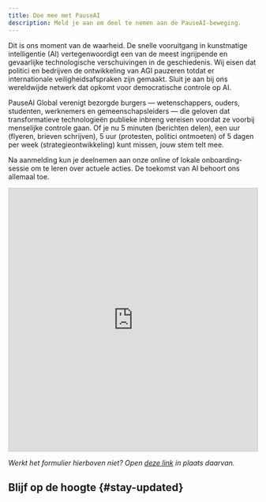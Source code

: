```yaml
---
title: Doe mee met PauseAI
description: Meld je aan om deel te nemen aan de PauseAI-beweging.
---
```

Dit is ons moment van de waarheid.
De snelle vooruitgang in kunstmatige intelligentie (AI) vertegenwoordigt een van de meest ingrijpende en gevaarlijke technologische verschuivingen in de geschiedenis.
Wij eisen dat politici en bedrijven de ontwikkeling van AGI pauzeren totdat er internationale veiligheidsafspraken zijn gemaakt.
Sluit je aan bij ons wereldwijde netwerk dat opkomt voor democratische controle op AI.

PauseAI Global verenigt bezorgde burgers — wetenschappers, ouders, studenten, werknemers en gemeenschapsleiders — die geloven dat transformatieve technologieën publieke inbreng vereisen voordat ze voorbij menselijke controle gaan.
Of je nu 5 minuten (berichten delen), een uur (flyeren, brieven schrijven), 5 uur (protesten, politici ontmoeten) of 5 dagen per week (strategieontwikkeling) kunt missen, jouw stem telt mee.

Na aanmelding kun je deelnemen aan onze online of lokale onboarding-sessie om te leren over actuele acties.
De toekomst van AI behoort ons allemaal toe.

<iframe class="airtable-embed" src="https://airtable.com/embed/appWPTGqZmUcs3NWu/pag7ztLh27Omj5s2n/form" frameborder="0" onmousewheel="" width="100%" height="533" style="background: transparent; border: 1px solid #ccc;"></iframe>

_Werkt het formulier hierboven niet? Open [deze link](https://airtable.com/embed/appWPTGqZmUcs3NWu/pag7ztLh27Omj5s2n/form) in plaats daarvan._

<script>
import NewsletterSignup from '$lib/components/NewsletterSignup.svelte';
</script>

## Blijf op de hoogte {#stay-updated}

<NewsletterSignup />